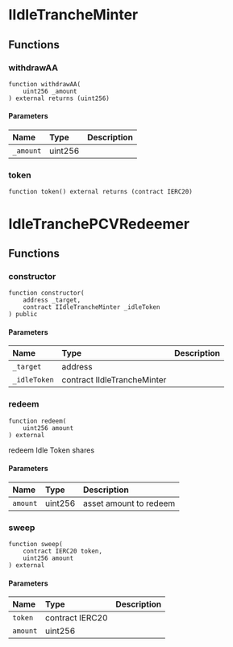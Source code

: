 # IIdleTrancheMinter

## Functions

### withdrawAA

```solidity
function withdrawAA(
    uint256 _amount
) external returns (uint256)
```

#### Parameters

| Name | Type | Description |
| :--- | :--- | :---------- |
| `_amount` | uint256 |  |

### token

```solidity
function token() external returns (contract IERC20)
```

# IdleTranchePCVRedeemer

## Functions

### constructor

```solidity
function constructor(
    address _target,
    contract IIdleTrancheMinter _idleToken
) public
```

#### Parameters

| Name | Type | Description |
| :--- | :--- | :---------- |
| `_target` | address |  |
| `_idleToken` | contract IIdleTrancheMinter |  |

### redeem

```solidity
function redeem(
    uint256 amount
) external
```

redeem Idle Token shares

#### Parameters

| Name | Type | Description |
| :--- | :--- | :---------- |
| `amount` | uint256 | asset amount to redeem |

### sweep

```solidity
function sweep(
    contract IERC20 token,
    uint256 amount
) external
```

#### Parameters

| Name | Type | Description |
| :--- | :--- | :---------- |
| `token` | contract IERC20 |  |
| `amount` | uint256 |  |

